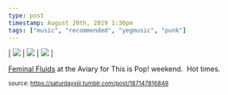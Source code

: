 ```yaml
---
type: post
timestamp: August 20th, 2019 1:30pm
tags: ["music", "recommended", "yegmusic", "punk"]
---
```


 | <img src="https://saturdayxiii.github.io/media/187147816849_1.gif"/> | <img src="https://saturdayxiii.github.io/media/187147816849_2.gif"/> | <img src="https://saturdayxiii.github.io/media/187147816849_3.gif"/> | 
        
<a href="https://feminalfluids.bandcamp.com" target="_blank">Feminal Fluids</a> at the Aviary for This is Pop! weekend.  Hot times.
 
      
      
  
<small>source: https://saturdayxiii.tumblr.com/post/187147816849</small>